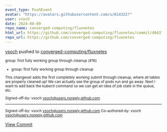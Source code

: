 ```yaml
---
event_type: PushEvent
avatar: "https://avatars.githubusercontent.com/u/814322?"
user: vsoch
date: 2024-08-09
repo_name: converged-computing/fluxnetes
html_url: https://github.com/converged-computing/fluxnetes/commit/d6437af2b7efa2d1512f6b70af19e5f8ac2a8fef
repo_url: https://github.com/converged-computing/fluxnetes
---
```


<a href='https://github.com/vsoch' target='_blank'>vsoch</a> pushed to <a href='https://github.com/converged-computing/fluxnetes' target='_blank'>converged-computing/fluxnetes</a>

<small>group: first fully working group through cleanup    (#16)

* group: first fully working group through cleanup

This changeset adds the first completely working submit through
cleanup, where all tables are properly cleaned up! We can actually
see the group of pods run and go away. Next I want to add back
the kubectl command so we can get an idea of job state in the queue,
etc.

Signed-off-by: vsoch <vsoch@users.noreply.github.com>

---------

Signed-off-by: vsoch <vsoch@users.noreply.github.com>
Co-authored-by: vsoch <vsoch@users.noreply.github.com></small>

<a href='https://github.com/converged-computing/fluxnetes/commit/d6437af2b7efa2d1512f6b70af19e5f8ac2a8fef' target='_blank'>View Commit</a>